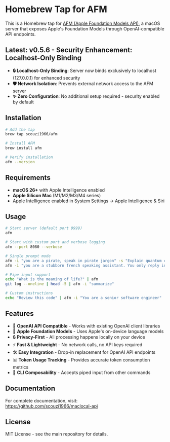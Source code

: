 # Homebrew Tap for AFM

This is a Homebrew tap for [AFM (Apple Foundation Models API)](https://github.com/scouzi1966/maclocal-api), a macOS server that exposes Apple's Foundation Models through OpenAI-compatible API endpoints.

## Latest: v0.5.6 - Security Enhancement: Localhost-Only Binding

- **🔒 Localhost-Only Binding**: Server now binds exclusively to localhost (127.0.0.1) for enhanced security
- **🛡️ Network Isolation**: Prevents external network access to the AFM server  
- **✨ Zero Configuration**: No additional setup required - security enabled by default

## Installation

```bash
# Add the tap
brew tap scouzi1966/afm

# Install AFM
brew install afm

# Verify installation
afm --version
```

## Requirements

- **macOS 26+** with Apple Intelligence enabled
- **Apple Silicon Mac** (M1/M2/M3/M4 series)
- Apple Intelligence enabled in System Settings → Apple Intelligence & Siri

## Usage

```bash
# Start server (default port 9999)
afm

# Start with custom port and verbose logging
afm --port 8080 --verbose

# Single prompt mode
afm -i "you are a pirate, speak in pirate jargon" -s "Explain quantum computing"
afm -i "you are a stubborn french speaking assistant. You only reply in french. Translate to french when necessary" -s "Write a story about Einstein"

# Pipe input support
echo "What is the meaning of life?" | afm
git log --oneline | head -5 | afm -i "summarize"

# Custom instructions
echo "Review this code" | afm -i "You are a senior software engineer"
```

## Features

- 🔗 **OpenAI API Compatible** - Works with existing OpenAI client libraries
- 📱 **Apple Foundation Models** - Uses Apple's on-device language models  
- 🔒 **Privacy-First** - All processing happens locally on your device
- ⚡ **Fast & Lightweight** - No network calls, no API keys required
- 🛠️ **Easy Integration** - Drop-in replacement for OpenAI API endpoints
- 📊 **Token Usage Tracking** - Provides accurate token consumption metrics
- 🚰 **CLI Composability** - Accepts piped input from other commands

## Documentation

For complete documentation, visit: https://github.com/scouzi1966/maclocal-api

## License

MIT License - see the main repository for details.

